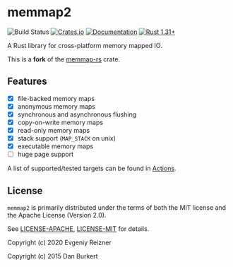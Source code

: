 # memmap2
![Build Status](https://github.com/RazrFalcon/memmap2-rs/workflows/Rust/badge.svg)
[![Crates.io](https://img.shields.io/crates/v/memmap2.svg)](https://crates.io/crates/memmap2)
[![Documentation](https://docs.rs/memmap2/badge.svg)](https://docs.rs/memmap2)
[![Rust 1.31+](https://img.shields.io/badge/rust-1.31+-orange.svg)](https://www.rust-lang.org)

A Rust library for cross-platform memory mapped IO.

This is a **fork** of the [memmap-rs](https://github.com/danburkert/memmap-rs) crate.

## Features

- [x] file-backed memory maps
- [x] anonymous memory maps
- [x] synchronous and asynchronous flushing
- [x] copy-on-write memory maps
- [x] read-only memory maps
- [x] stack support (`MAP_STACK` on unix)
- [x] executable memory maps
- [ ] huge page support

A list of supported/tested targets can be found in [Actions](https://github.com/RazrFalcon/memmap2-rs/actions).

## License

`memmap2` is primarily distributed under the terms of both the MIT license and the
Apache License (Version 2.0).

See [LICENSE-APACHE](LICENSE-APACHE), [LICENSE-MIT](LICENSE-MIT) for details.

Copyright (c) 2020 Evgeniy Reizner

Copyright (c) 2015 Dan Burkert
